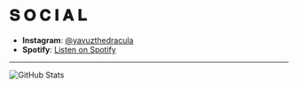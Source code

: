 <h1>𝐒 𝐎 𝐂 𝐈 𝐀 𝐋</h1>

- **Instagram**: [@yavuzthedracula](https://www.instagram.com/yavuzthedracula)  
- **Spotify**: [Listen on Spotify](https://open.spotify.com/playlist/6x11UxMCht0JU1F9vvkrUG)

<hr>

![GitHub Stats](https://github-readme-stats.vercel.app/api?username=yavuzthedracula&show_icons=true&icon_color=ff0051&theme=dark&bg_color=000&border_color=aeaeae)
